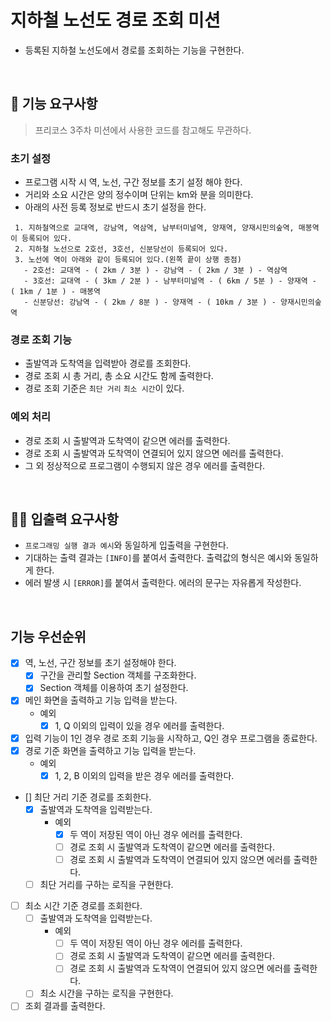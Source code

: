 # 지하철 노선도 경로 조회 미션
- 등록된 지하철 노선도에서 경로를 조회하는 기능을 구현한다.

<br>

## 🚀 기능 요구사항

> 프리코스 3주차 미션에서 사용한 코드를 참고해도 무관하다. 

### 초기 설정 
- 프로그램 시작 시 역, 노선, 구간 정보를 초기 설정 해야 한다.
- 거리와 소요 시간은 양의 정수이며 단위는 km와 분을 의미한다.
- 아래의 사전 등록 정보로 반드시 초기 설정을 한다.

```
 1. 지하철역으로 교대역, 강남역, 역삼역, 남부터미널역, 양재역, 양재시민의숲역, 매봉역이 등록되어 있다.
 2. 지하철 노선으로 2호선, 3호선, 신분당선이 등록되어 있다.
 3. 노선에 역이 아래와 같이 등록되어 있다.(왼쪽 끝이 상행 종점)
   - 2호선: 교대역 - ( 2km / 3분 ) - 강남역 - ( 2km / 3분 ) - 역삼역
   - 3호선: 교대역 - ( 3km / 2분 ) - 남부터미널역 - ( 6km / 5분 ) - 양재역 - ( 1km / 1분 ) - 매봉역
   - 신분당선: 강남역 - ( 2km / 8분 ) - 양재역 - ( 10km / 3분 ) - 양재시민의숲역
 ```
  
### 경로 조회 기능
- 출발역과 도착역을 입력받아 경로를 조회한다.
- 경로 조회 시 총 거리, 총 소요 시간도 함께 출력한다.
- 경로 조회 기준은 `최단 거리` `최소 시간`이 있다.

### 예외 처리
- 경로 조회 시 출발역과 도착역이 같으면 에러를 출력한다.
- 경로 조회 시 출발역과 도착역이 연결되어 있지 않으면 에러를 출력한다.
- 그 외 정상적으로 프로그램이 수행되지 않은 경우 에러를 출력한다.

<br>

## ✍🏻 입출력 요구사항
- `프로그래밍 실행 결과 예시`와 동일하게 입출력을 구현한다.
- 기대하는 출력 결과는 `[INFO]`를 붙여서 출력한다. 출력값의 형식은 예시와 동일하게 한다.
- 에러 발생 시 `[ERROR]`를 붙여서 출력한다. 에러의 문구는 자유롭게 작성한다.

<br>

## 기능 우선순위
- [X] 역, 노선, 구간 정보를 초기 설정해야 한다.
    - [X] 구간을 관리할 Section 객체를 구조화한다.
    - [X] Section 객체를 이용하여 초기 설정한다.
- [X] 메인 화면을 출력하고 기능 입력을 받는다.
    - 예외
        - [X] 1, Q 이외의 입력이 있을 경우 에러를 출력한다.
- [X] 입력 기능이 1인 경우 경로 조회 기능을 시작하고, Q인 경우 프로그램을 종료한다.
- [X] 경로 기준 화면을 출력하고 기능 입력을 받는다.
    - 예외
        - [X] 1, 2, B 이외의 입력을 받은 경우 에러를 출력한다.
- [] 최단 거리 기준 경로를 조회한다.
    - [X] 출발역과 도착역을 입력받는다.
        - 예외
            - [X] 두 역이 저장된 역이 아닌 경우 에러를 출력한다.
            - [ ] 경로 조회 시 출발역과 도착역이 같으면 에러를 출력한다.
            - [ ] 경로 조회 시 출발역과 도착역이 연결되어 있지 않으면 에러를 출력한다.
    - [ ] 최단 거리를 구하는 로직을 구현한다.
- [ ] 최소 시간 기준 경로를 조회한다.
    - [ ] 출발역과 도착역을 입력받는다.
        - 예외
            - [ ] 두 역이 저장된 역이 아닌 경우 에러를 출력한다.
            - [ ] 경로 조회 시 출발역과 도착역이 같으면 에러를 출력한다.
            - [ ] 경로 조회 시 출발역과 도착역이 연결되어 있지 않으면 에러를 출력한다.
    - [ ] 최소 시간을 구하는 로직을 구현한다.
- [ ] 조회 결과를 출력한다.